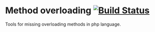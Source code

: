 # Method overloading [![Build Status](https://travis-ci.org/worksolutions/php-method-overloading.svg?branch=master)](https://travis-ci.org/github/worksolutions/php-method-overloading)

Tools for missing overloading methods in php language.
